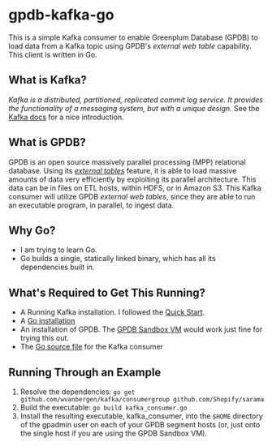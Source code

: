 # gpdb-kafka-go

This is a simple Kafka consumer to enable Greenplum Database (GPDB) to load data from
a Kafka topic using GPDB's _external web table_ capability.  This client is written
in Go.

## What is Kafka?
_Kafka is a distributed, partitioned, replicated commit log service. It provides the functionality of a messaging system, but with a unique design._ See the [Kafka docs](http://kafka.apache.org/documentation.html#introduction) for a nice introduction.

## What is GPDB?
GPDB is an open source massively parallel processing (MPP) relational database.  Using its
[_external tables_](http://gpdb.docs.pivotal.io/4370/ref_guide/sql_commands/CREATE_EXTERNAL_TABLE.html)
feature, it is able to load massive amounts of data very efficiently by exploiting its parallel
architecture.  This data can be in files on ETL hosts, within HDFS, or in Amazon S3.  This Kafka
consumer will utilize GPDB _external web tables_, since they are able to run an executable program,
in parallel, to ingest data.

## Why Go?
* I am trying to learn Go.
* Go builds a single, statically linked binary, which has all its dependencies built in.

## What's Required to Get This Running?
* A Running Kafka installation.  I followed the [Quick Start](http://kafka.apache.org/07/quickstart.html).
* A [Go installation](https://golang.org/doc/install)
* An installation of GPDB.  The [GPDB Sandbox VM](https://network.pivotal.io/products/pivotal-gpdb#/releases/1683/file_groups/411) would work just fine for trying this out.
* The [Go source file](./kafka_consumer.go) for the Kafka consumer

## Running Through an Example
1. Resolve the dependencies: `go get github.com/wvanbergen/kafka/consumergroup github.com/Shopify/sarama`
1. Build the executable: `go build kafka_consumer.go`
1. Install the resulting executable, kafka_consumer, into the `$HOME` directory of the gpadmin user on each of your GPDB segment hosts (or, just onto the single host if you are using the GPDB Sandbox VM).
